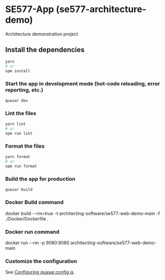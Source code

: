 # SE577-App (se577-architecture-demo)

Architecture demonstration project

## Install the dependencies
```bash
yarn
# or
npm install
```

### Start the app in development mode (hot-code reloading, error reporting, etc.)
```bash
quasar dev
```


### Lint the files
```bash
yarn lint
# or
npm run lint
```


### Format the files
```bash
yarn format
# or
npm run format
```



### Build the app for production
```bash
quasar build
```
### Docker Build command 

docker build --rm=true -t architecting-software/se577-web-demo-main -f ./Docker/Dockerfile .

### Docker run command 

docker run --rm -p 9080:9080 architecting-software/se577-web-demo-main



### Customize the configuration
See [Configuring quasar.config.js](https://v2.quasar.dev/quasar-cli-webpack/quasar-config-js).
